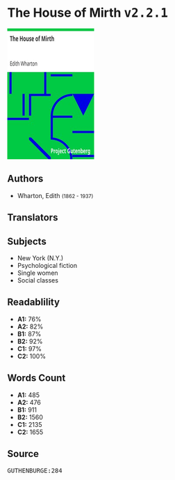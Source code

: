 # The House of Mirth <kbd>v2.2.1</kbd>

![](./cover.medium.jpg "")

## Authors


 - Wharton, Edith <small>(1862 - 1937)</small>

## Translators



## Subjects


 - New York (N.Y.)
 - Psychological fiction
 - Single women
 - Social classes

## Readablility


 - **A1:** 76%
 - **A2:** 82%
 - **B1:** 87%
 - **B2:** 92%
 - **C1:** 97%
 - **C2:** 100%

## Words Count


 - **A1:** 485
 - **A2:** 476
 - **B1:** 911
 - **B2:** 1560
 - **C1:** 2135
 - **C2:** 1655

## Source


<kbd>GUTHENBURGE:284</kbd>
